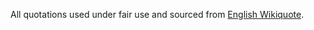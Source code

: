 All quotations used under fair use and sourced from [English Wikiquote](https://en.wikiquote.org/).
